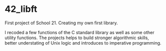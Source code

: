 # 42_libft
First project of School 21. Creating my own first library.

I recoded a few functions of the C standard library as well as some other utility functions.
The projects helps to build stronger algorithmic skills, better understating of Unix logic and introduces to imperative programming.

